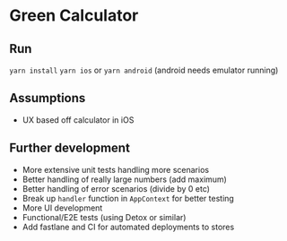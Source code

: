 # Green Calculator

## Run

`yarn install`
`yarn ios` or `yarn android` (android needs emulator running)

## Assumptions
 - UX based off calculator in iOS

## Further development
 - More extensive unit tests handling more scenarios
 - Better handling of really large numbers (add maximum)
 - Better handling of error scenarios (divide by 0 etc)
 - Break up `handler` function in `AppContext` for better testing
 - More UI development
 - Functional/E2E tests (using Detox or similar)
 - Add fastlane and CI for automated deployments to stores
